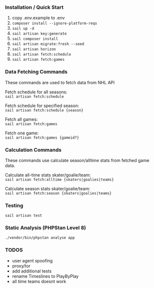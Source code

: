 ### Installation / Quick Start

1) copy .env.example to .env
2) `composer install --ignore-platform-reqs`
3) `sail up -d`
4) `sail artisan key:generate`
5) `sail composer install`
6) `sail artisan migrate:fresh --seed`
7) `sail artisan horizon`
8) `sail artisan fetch:schedule`
9) `sail artisan fetch:games`

### Data Fetching Commands
These commands are used to fetch data from NHL API<br />

Fetch schedule for all seasons:<br />
`sail artisan fetch:schedule`

Fetch schedule for specified season:<br />
`sail artisan fetch:schedule {season}`

Fetch all games:<br />
`sail artisan fetch:games`

Fetch one game:<br />
`sail artisan fetch:games {gameid?}`

### Calculation Commands
These commands use calculate season/alltime stats from fetched game data.<br />

Calculate all-time stats skater/goalie/team:<br />
`sail artisan fetch:alltime {skaters|goalies|teams}`

Calculate season stats skater/goalie/team:<br />
`sail artisan fetch:season {skaters|goalies|teams}`

### Testing

`sail artisan test`

### Static Analysis (PHPStan Level 8)
`./vendor/bin/phpstan analyse app`


### TODOS
- user agent spoofing
- proxy/tor
- add additional tests
- rename Timeslines to PlayByPlay
- all time teams doesnt work